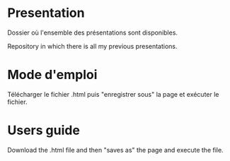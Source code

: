 # Presentation

Dossier où l'ensemble des présentations sont disponibles.

Repository in which there is all my previous presentations.

# Mode d'emploi

Télécharger le fichier .html puis "enregistrer sous" la page et exécuter le fichier.

# Users guide

Download the .html file and then "saves as" the page and execute the file.
